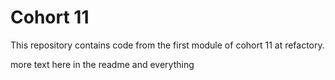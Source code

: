 # Cohort 11
This repository contains code from the first module of cohort 11 at refactory.

more text here in the readme and everything
